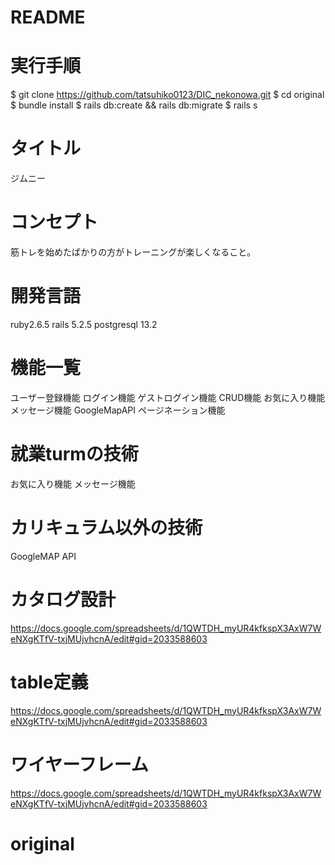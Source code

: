 # README

# 実行手順
$ git clone https://github.com/tatsuhiko0123/DIC_nekonowa.git 
$ cd original
$ bundle install
$ rails db:create && rails db:migrate
$ rails s

# タイトル
ジムニー

 
# コンセプト
 
筋トレを始めたばかりの方がトレーニングが楽しくなること。
 
# 開発言語
 
ruby2.6.5
rails 5.2.5
postgresql 13.2
 
# 機能一覧

ユーザー登録機能
ログイン機能
ゲストログイン機能
CRUD機能
お気に入り機能
メッセージ機能
GoogleMapAPI
ページネーション機能
 
# 就業turmの技術
 
お気に入り機能
メッセージ機能

# カリキュラム以外の技術
 
GoogleMAP API
 
# カタログ設計
 
https://docs.google.com/spreadsheets/d/1QWTDH_myUR4kfkspX3AxW7WeNXgKTfV-txjMUjvhcnA/edit#gid=2033588603
 
# table定義

https://docs.google.com/spreadsheets/d/1QWTDH_myUR4kfkspX3AxW7WeNXgKTfV-txjMUjvhcnA/edit#gid=2033588603
 

 
# ワイヤーフレーム
https://docs.google.com/spreadsheets/d/1QWTDH_myUR4kfkspX3AxW7WeNXgKTfV-txjMUjvhcnA/edit#gid=2033588603

# original
       
